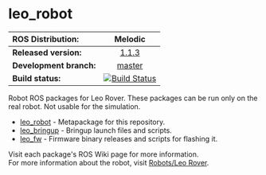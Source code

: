 # leo_robot

| ROS Distribution: | Melodic |
|:---|:---:|
| **Released version:** | [1.1.3] |
| **Development branch:** | [master] |
| **Build status:** | [![Build Status](http://build.ros.org/job/Mdev__leo_robot__ubuntu_bionic_amd64/badge/icon)](http://build.ros.org/job/Mdev__leo_robot__ubuntu_bionic_amd64/) |

Robot ROS packages for Leo Rover. These packages can be run only on the real robot. Not usable for the simulation.

* [leo_robot] - Metapackage for this repository.
* [leo_bringup] - Bringup launch files and scripts.
* [leo_fw] - Firmware binary releases and scripts for flashing it.

Visit each package's ROS Wiki page for more information. \
For more information about the robot, visit [Robots/Leo Rover].

[leo_robot]: http://wiki.ros.org/leo_robot
[leo_bringup]: http://wiki.ros.org/leo_bringup
[leo_fw]: http://wiki.ros.org/leo_fw
[Robots/Leo Rover]: http://wiki.ros.org/Robots/Leo%20Rover
[master]: https://github.com/LeoRover/leo_robot/tree/master
[1.1.3]: https://github.com/LeoRover/leo_robot/tree/1.1.3
